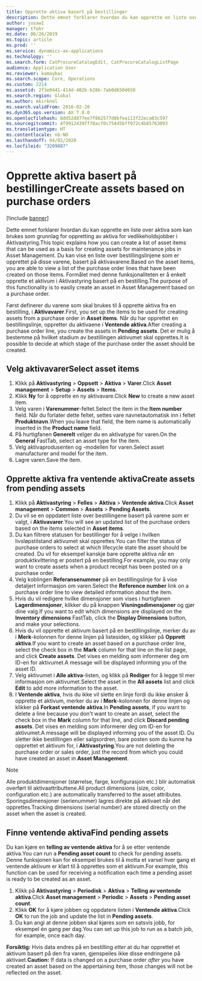 ```yaml
---
title: Opprette aktiva basert på bestillinger
description: Dette emnet forklarer hvordan du kan opprette en liste over aktiva som kan brukes som grunnlag for oppretting av aktiva for vedlikeholdsjobber i Aktivastyring.
author: josaw1
manager: tfehr
ms.date: 06/26/2019
ms.topic: article
ms.prod: ''
ms.service: dynamics-ax-applications
ms.technology: ''
ms.search.form: CatProcureCatalogEdit, CatProcureCatalogListPage
audience: Application User
ms.reviewer: kamaybac
ms.search.scope: Core, Operations
ms.custom: 2214
ms.assetid: 2f3e0441-414d-402b-b28b-7ab0d650d658
ms.search.region: Global
ms.author: mkirknel
ms.search.validFrom: 2016-02-28
ms.dyn365.ops.version: AX 7.0.0
ms.openlocfilehash: 8dd52d877ee7f862577d8bfea113f22eca03c597
ms.sourcegitcommit: 4f9912439ff78acf0c754d5bff972c4b85763093
ms.translationtype: HT
ms.contentlocale: nb-NO
ms.lasthandoff: 04/02/2020
ms.locfileid: "3209887"
---
```

# <a name="create-assets-based-on-purchase-orders"></a><span data-ttu-id="48cb9-103">Opprette aktiva basert på bestillinger</span><span class="sxs-lookup"><span data-stu-id="48cb9-103">Create assets based on purchase orders</span></span>

[!include [banner](../../includes/banner.md)]

 

<span data-ttu-id="48cb9-104">Dette emnet forklarer hvordan du kan opprette en liste over aktiva som kan brukes som grunnlag for oppretting av aktiva for vedlikeholdsjobber i Aktivastyring.</span><span class="sxs-lookup"><span data-stu-id="48cb9-104">This topic explains how you can create a list of asset items that can be used as a basis for creating assets for maintenance jobs in Asset Management.</span></span> <span data-ttu-id="48cb9-105">Du kan vise en liste over bestillingslinjene som er opprettet på disse varene, basert på aktivavarene.</span><span class="sxs-lookup"><span data-stu-id="48cb9-105">Based on the asset items, you are able to view a list of the purchase order lines that have been created on those items.</span></span> <span data-ttu-id="48cb9-106">Formålet med denne funksjonaliteten er å enkelt opprette et aktivum i Aktivastyring basert på en bestilling.</span><span class="sxs-lookup"><span data-stu-id="48cb9-106">The purpose of this functionality is to easily create an asset in Asset Management based on a purchase order.</span></span>

<span data-ttu-id="48cb9-107">Først definerer du varene som skal brukes til å opprette aktiva fra en bestilling, i **Aktivavarer**.</span><span class="sxs-lookup"><span data-stu-id="48cb9-107">First, you set up the items to be used for creating assets from a purchase order in **Asset items**.</span></span> <span data-ttu-id="48cb9-108">Når du har opprettet en bestillingslinje, oppretter du aktivaene i **Ventende aktiva**.</span><span class="sxs-lookup"><span data-stu-id="48cb9-108">After creating a purchase order line, you create the assets in **Pending assets**.</span></span> <span data-ttu-id="48cb9-109">Det er mulig å bestemme på hvilket stadium av bestillingen aktivumet skal opprettes.</span><span class="sxs-lookup"><span data-stu-id="48cb9-109">It is possible to decide at which stage of the purchase order the asset should be created.</span></span>


## <a name="select-asset-items"></a><span data-ttu-id="48cb9-110">Velg aktivavarer</span><span class="sxs-lookup"><span data-stu-id="48cb9-110">Select asset items</span></span>

1. <span data-ttu-id="48cb9-111">Klikk på **Aktivastyring** > **Oppsett** > **Aktiva** > **Varer**.</span><span class="sxs-lookup"><span data-stu-id="48cb9-111">Click **Asset management** > **Setup** > **Assets** > **Items**.</span></span>
2. <span data-ttu-id="48cb9-112">Klikk **Ny** for å opprette en ny aktivavare.</span><span class="sxs-lookup"><span data-stu-id="48cb9-112">Click **New** to create a new asset item.</span></span>
3. <span data-ttu-id="48cb9-113">Velg varen i **Varenummer**-feltet.</span><span class="sxs-lookup"><span data-stu-id="48cb9-113">Select the item in the **Item number** field.</span></span> <span data-ttu-id="48cb9-114">Når du forlater dette feltet, settes vare navnetautomatisk inn i feltet **Produktnavn**.</span><span class="sxs-lookup"><span data-stu-id="48cb9-114">When you leave that field, the item name is automatically inserted in the **Product name** field.</span></span>
4. <span data-ttu-id="48cb9-115">På hurtigfanen **Generelt** velger du en aktivatype for varen.</span><span class="sxs-lookup"><span data-stu-id="48cb9-115">On the **General** FastTab, select an asset type for the item.</span></span>
5. <span data-ttu-id="48cb9-116">Velg aktivaprodusenten og -modellen for varen.</span><span class="sxs-lookup"><span data-stu-id="48cb9-116">Select asset manufacturer and model for the item.</span></span>
6. <span data-ttu-id="48cb9-117">Lagre varen.</span><span class="sxs-lookup"><span data-stu-id="48cb9-117">Save the item.</span></span>


## <a name="create-assets-from-pending-assets"></a><span data-ttu-id="48cb9-118">Opprette aktiva fra ventende aktiva</span><span class="sxs-lookup"><span data-stu-id="48cb9-118">Create assets from pending assets</span></span>

1. <span data-ttu-id="48cb9-119">Klikk på **Aktivastyring** > **Felles** > **Aktiva** > **Ventende aktiva**.</span><span class="sxs-lookup"><span data-stu-id="48cb9-119">Click **Asset management** > **Common** > **Assets** > **Pending Assets**.</span></span>
2. <span data-ttu-id="48cb9-120">Du vil se en oppdatert liste over bestillingene basert på varene som er valgt, i **Aktivavarer**.</span><span class="sxs-lookup"><span data-stu-id="48cb9-120">You will see an updated list of the purchase orders based on the items selected in **Asset items**.</span></span>
3. <span data-ttu-id="48cb9-121">Du kan filtrere statusen for bestillinger for å velge i hvilken livsløpstilstand aktivumet skal opprettes.</span><span class="sxs-lookup"><span data-stu-id="48cb9-121">You can filter the status of purchase orders to select at which lifecycle state the asset should be created.</span></span> <span data-ttu-id="48cb9-122">Du vil for eksempel kanskje bare opprette aktiva når en produktkvittering er postert på en bestilling.</span><span class="sxs-lookup"><span data-stu-id="48cb9-122">For example, you may only want to create assets when a product receipt has been posted on a purchase order.</span></span>
4. <span data-ttu-id="48cb9-123">Velg koblingen **Referansenummer** på en bestillingslinje for å vise detaljert informasjon om varen.</span><span class="sxs-lookup"><span data-stu-id="48cb9-123">Select the **Reference number** link on a purchase order line to view detailed information about the item.</span></span>
5. <span data-ttu-id="48cb9-124">Hvis du vil redigere hvilke dimensjoner som vises i hurtigfanen **Lagerdimensjoner**, klikker du på knappen **Visningsdimensjoner** og gjør dine valg.</span><span class="sxs-lookup"><span data-stu-id="48cb9-124">If you want to edit which dimensions are displayed on the **Inventory dimensions** FastTab, click the **Display Dimensions** button, and make your selections.</span></span>
6. <span data-ttu-id="48cb9-125">Hvis du vil opprette et aktivum basert på en bestillingslinje, merker du av i **Merk**-kolonnen for denne linjen på listesiden, og klikker på **Opprett aktiva**.</span><span class="sxs-lookup"><span data-stu-id="48cb9-125">If you want to create an asset based on a purchase order line, select the check box in the **Mark** column for that line on the list page, and click **Create assets**.</span></span> <span data-ttu-id="48cb9-126">Det vises en melding som informerer deg om ID-en for aktivumet.</span><span class="sxs-lookup"><span data-stu-id="48cb9-126">A message will be displayed informing you of the asset ID.</span></span>
7. <span data-ttu-id="48cb9-127">Velg aktivumet i **Alle aktiva**-listen, og klikk på **Rediger** for å legge til mer informasjon om aktivumet.</span><span class="sxs-lookup"><span data-stu-id="48cb9-127">Select the asset in the **All assets** list and click **Edit** to add more information to the asset.</span></span>
8. <span data-ttu-id="48cb9-128">I **Ventende aktiva**, hvis du ikke vil slette en linje fordi du ikke ønsker å opprette et aktivum, merker du av i **Merk**-kolonnen for denne linjen og klikker på **Forkast ventende aktiva**.</span><span class="sxs-lookup"><span data-stu-id="48cb9-128">In **Pending assets**, if you want to delete a line because you don't want to create an asset, select the check box in the **Mark** column for that line, and click **Discard pending assets**.</span></span> <span data-ttu-id="48cb9-129">Det vises en melding som informerer deg om ID-en for aktivumet.</span><span class="sxs-lookup"><span data-stu-id="48cb9-129">A message will be displayed informing you of the asset ID.</span></span> <span data-ttu-id="48cb9-130">Du sletter ikke bestillingen eller salgsordren, bare posten som du kunne ha opprettet et aktivum for, i **Aktivastyring**.</span><span class="sxs-lookup"><span data-stu-id="48cb9-130">You are not deleting the purchase order or sales order, just the record from which you could have created an asset in **Asset Management**.</span></span>

>[!NOTE]
><span data-ttu-id="48cb9-131">Alle produktdimensjoner (størrelse, farge, konfigurasjon etc.) blir automatisk overført til aktivaattributtene.</span><span class="sxs-lookup"><span data-stu-id="48cb9-131">All product dimensions (size, color, configuration etc.) are automatically transferred to the asset attributes.</span></span> <span data-ttu-id="48cb9-132">Sporingsdimensjoner (serienummer) lagres direkte på aktivaet når det opprettes.</span><span class="sxs-lookup"><span data-stu-id="48cb9-132">Tracking dimensions (serial number) are stored directly on the asset when the asset is created.</span></span>


## <a name="find-pending-assets"></a><span data-ttu-id="48cb9-133">Finne ventende aktiva</span><span class="sxs-lookup"><span data-stu-id="48cb9-133">Find pending assets</span></span>

<span data-ttu-id="48cb9-134">Du kan kjøre en **telling av ventende aktiva** for å se etter ventende aktiva.</span><span class="sxs-lookup"><span data-stu-id="48cb9-134">You can run a **Pending asset count** to check for pending assets.</span></span> <span data-ttu-id="48cb9-135">Denne funksjonen kan for eksempel brukes til å motta et varsel hver gang et ventende aktivum er klart til å opprettes som et aktivum.</span><span class="sxs-lookup"><span data-stu-id="48cb9-135">For example, this function can be used for receiving a notification each time a pending asset is ready to be created as an asset.</span></span>

1. <span data-ttu-id="48cb9-136">Klikk på **Aktivastyring** > **Periodisk** > **Aktiva** > **Telling av ventende aktiva**.</span><span class="sxs-lookup"><span data-stu-id="48cb9-136">Click **Asset management** > **Periodic** > **Assets** > **Pending asset count**.</span></span>
2. <span data-ttu-id="48cb9-137">Klikk **OK** for å kjøre jobben og oppdatere listen i **Ventende aktiva**.</span><span class="sxs-lookup"><span data-stu-id="48cb9-137">Click **OK** to run the job and update the list in **Pending assets**.</span></span>
3. <span data-ttu-id="48cb9-138">Du kan angi at denne jobben skal kjøres som en satsvis jobb, for eksempel én gang per dag.</span><span class="sxs-lookup"><span data-stu-id="48cb9-138">You can set up this job to run as a batch job, for example, once each day.</span></span>

<span data-ttu-id="48cb9-139">**Forsiktig:** Hvis data endres på en bestilling *etter* at du har opprettet et aktivum basert på den fra varen, gjenspeiles ikke disse endringene på aktivaet.</span><span class="sxs-lookup"><span data-stu-id="48cb9-139">**Caution:** If data is changed on a purchase order *after* you have created an asset based on the appertaining item, those changes will not be reflected on the asset.</span></span>
